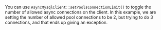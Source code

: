 You can use `AsyncMysqlClient::setPoolsConnectionLimit()` to toggle the number of allowed async connections on the client. In this example, we are setting the number of allowed pool connections to be 2, but trying to do 3 connections, and that ends up giving an exception.
